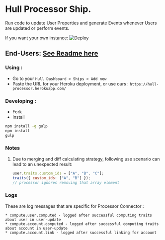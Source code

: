 
# Hull Processor Ship.

Run code to update User Properties and generate Events whenever Users are updated or perform events.

If you want your own instance: [![Deploy](https://www.herokucdn.com/deploy/button.png)](https://heroku.com/deploy?template=https://github.com/hull-ships/hull-processor)

End-Users: [See Readme here](https://dashboard.hullapp.io/readme?url=https://hull-processor.herokuapp.com)
---

### Using :

- Go to your `Hull Dashboard > Ships > Add new`
- Paste the URL for your Heroku deployment, or use ours : `https://hull-processor.herokuapp.com/`

### Developing :

- Fork
- Install

```sh
npm install -g gulp
npm install
gulp
```

### Notes

1. Due to merging and diff calculating strategy, following use scenario can lead to an unexpected result:
    ```js
    user.traits.custom_ids = ["A", "B", "C"];
    traits({ custom_ids: ["A", "B"] });
    // processor ignores removing that array element
    ```

### Logs

  These are log messages that are specific for Processor Connector :

    * compute.user.computed - logged after successful computing traits about user in user-update
    * compute.account.computed - logged after successful computing traits about account in user-update
    * compute.account.link - logged after successful linking for account